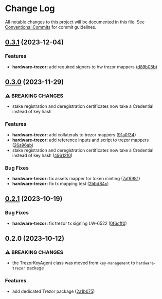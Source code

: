 # Change Log

All notable changes to this project will be documented in this file.
See [Conventional Commits](https://conventionalcommits.org) for commit guidelines.

## [0.3.1](https://github.com/input-output-hk/cardano-js-sdk/compare/@cardano-sdk/hardware-trezor@0.3.0...@cardano-sdk/hardware-trezor@0.3.1) (2023-12-04)

### Features

* **hardware-trezor:** add required signers to hw trezor mappers ([d89b05b](https://github.com/input-output-hk/cardano-js-sdk/commit/d89b05be33533be1c8782b4f394686d64237f808))

## [0.3.0](https://github.com/input-output-hk/cardano-js-sdk/compare/@cardano-sdk/hardware-trezor@0.2.1...@cardano-sdk/hardware-trezor@0.3.0) (2023-11-29)

### ⚠ BREAKING CHANGES

* stake registration and deregistration certificates now take a Credential instead of key hash

### Features

* **hardware-trezor:** add collaterals to trezor mappers ([91a0f34](https://github.com/input-output-hk/cardano-js-sdk/commit/91a0f341e1013e291752c0e7e6e45215122ce0d4))
* **hardware-trezor:** add reference inputs and script to trezor mappers ([26a96ab](https://github.com/input-output-hk/cardano-js-sdk/commit/26a96ab9fb708c2f168df512d397cc60f77e9851))
* stake registration and deregistration certificates now take a Credential instead of key hash ([49612f0](https://github.com/input-output-hk/cardano-js-sdk/commit/49612f0f313f357e7e2a7eed406852cbd2bb3dec))

### Bug Fixes

* **hardware-trezor:** fix assets mapper for token minting ([7af6981](https://github.com/input-output-hk/cardano-js-sdk/commit/7af69810f98115b387aa7054ed8d57a5520c3d14))
* **hardware-trezor:** fix tx mapping test ([2bbd84c](https://github.com/input-output-hk/cardano-js-sdk/commit/2bbd84c6bffb63191f17aeba3e1d62a2d1fd1bb5))

## [0.2.1](https://github.com/input-output-hk/cardano-js-sdk/compare/@cardano-sdk/hardware-trezor@0.2.0...@cardano-sdk/hardware-trezor@0.2.1) (2023-10-19)

### Bug Fixes

* **hardware-trezor:** fix trezor tx signing LW-6522 ([0f6cff0](https://github.com/input-output-hk/cardano-js-sdk/commit/0f6cff0281743f133e1c80cb8a796a8d34bee2ab))

## 0.2.0 (2023-10-12)

### ⚠ BREAKING CHANGES

* the TrezorKeyAgent class was moved from `key-management` to `hardware-trezor` package

### Features

* add dedicated Trezor package ([2a1b075](https://github.com/input-output-hk/cardano-js-sdk/commit/2a1b0754adfd29f1ef2f820b59f91f950cddb4d9))
